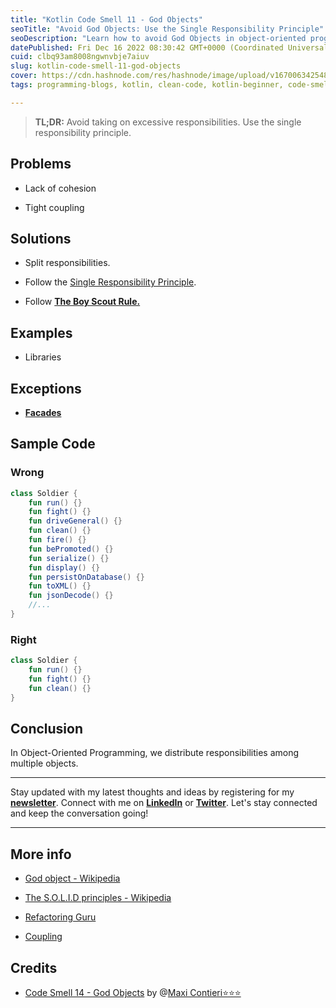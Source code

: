 ```yaml
---
title: "Kotlin Code Smell 11 - God Objects"
seoTitle: "Avoid God Objects: Use the Single Responsibility Principle"
seoDescription: "Learn how to avoid God Objects in object-oriented programming by following the Single Responsibility Principle. Improve code cohesion and maintainability."
datePublished: Fri Dec 16 2022 08:30:42 GMT+0000 (Coordinated Universal Time)
cuid: clbq93am8008ngwnvbje7aiuv
slug: kotlin-code-smell-11-god-objects
cover: https://cdn.hashnode.com/res/hashnode/image/upload/v1670063425483/sM3lSX7i5.jpeg
tags: programming-blogs, kotlin, clean-code, kotlin-beginner, code-smell-1

---
```


> **TL;DR:** Avoid taking on excessive responsibilities. Use the single responsibility principle.

## Problems

* Lack of cohesion
    
* Tight coupling
    

## Solutions

* Split responsibilities.
    
* Follow the [Single Responsibility Principle](https://en.wikipedia.org/wiki/Single-responsibility_principle).
    
* Follow [**The Boy Scout Rule.**](https://en.wikipedia.org/wiki/Single-responsibility_principle)
    

## Examples

* Libraries
    

## Exceptions

* [**Facades**](https://en.wikipedia.org/wiki/Facade_pattern)
    

## Sample Code

### Wrong

```kotlin
class Soldier {
    fun run() {}
    fun fight() {}
    fun driveGeneral() {}
    fun clean() {}
    fun fire() {}
    fun bePromoted() {}
    fun serialize() {}
    fun display() {}
    fun persistOnDatabase() {}
    fun toXML() {}
    fun jsonDecode() {}
    //...     
}
```

### Right

```kotlin
class Soldier {
    fun run() {}
    fun fight() {}
    fun clean() {}
}
```

## Conclusion

In Object-Oriented Programming, we distribute responsibilities among multiple objects.

---

Stay updated with my latest thoughts and ideas by registering for my [**newsletter**](https://yonatankarp.com/newsletter). Connect with me on [**LinkedIn**](https://www.linkedin.com/in/yonatankarp/) or [**Twitter**](https://twitter.com/yonatan_karp). Let's stay connected and keep the conversation going!

---

## More info

* [God object - Wikipedia](https://en.wikipedia.org/wiki/God_object)
    
* [The S.O.L.I.D principles - Wikipedia](https://en.wikipedia.org/wiki/SOLID)
    
* [Refactoring Guru](https://refactoring.guru/es/smells/large-class)
    
* [Coupling](https://maximilianocontieri.com/coupling-the-one-and-only-software-design-problem)
    

## Credits

* [Code Smell 14 - God Objects](https://maximilianocontieri.com/code-smell-14-god-objects) by @[Maxi Contieri⭐⭐⭐](@mcsee)